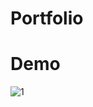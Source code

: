 # Portfolio

# Demo

![1](https://user-images.githubusercontent.com/81603467/208830161-cef72b4b-89eb-4cab-b2dd-71519bbc0f4d.png)
